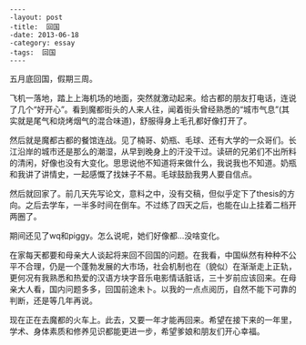 	----
	-layout: post
	-title:  回国
	-date: 2013-06-18
	-category: essay
	-tags:  回国
	----

五月底回国，假期三周。

飞机一落地，踏上上海机场的地面，突然就激动起来。给古都的朋友打电话，连说了几个“好开心”。看到魔都街头的人来人往，闻着街头曾经熟悉的“城市气息”(其实就是尾气和烧烤烟气的混合味道)，舒服得身上毛孔都好像打开了。

然后就是魔都古都的餐馆连战。见了楠哥、奶瓶、毛球、还有大学的一众哥们。长江沿岸的城市还是那么的潮湿，从早到晚身上的汗没干过。读研的兄弟们不出所料的清闲，好像也没有大变化。思思说他不知道将来做什么，我说我也不知道。奶瓶和我讲了讲情史，一起感慨了找妹子不易。毛球鼓励我男人要自信点。

然后就回家了。前几天先写论文，意料之中，没有交稿，但似乎定下了thesis的方向。之后去学车，一半多时间在倒车。不过练了四天之后，也能在山上挂着二档开两圈了。

期间还见了wq和piggy。怎么说呢，她们好像都…没啥变化。

在家每天都要和母亲大人谈起将来回不回国的问题。在我看，中国纵然有种种不公平不合理，仍是一个蓬勃发展的大市场，社会机制也在（貌似）在渐渐走上正轨，更何况有我熟悉和热爱的汉语方块字音乐电影情话脏话，三十岁前应该回来。在母亲大人看，国内问题多多，回国前途未卜。以我的一点点阅历，自然不能下可靠的判断，还是等几年再说。

现在正在去魔都的火车上。此去，又要一年才能再回来。希望在接下来的一年里，学术、身体素质和修养见识都能更进一步，希望爹娘和朋友们开心幸福。